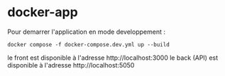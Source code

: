 # docker-app

Pour demarrer l'application en mode developpement :

    docker compose -f docker-compose.dev.yml up --build

le front est disponible à l'adresse http://localhost:3000
le back (API) est disponible à l'adresse http://localhost:5050
